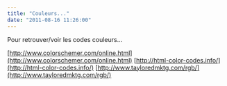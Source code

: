 ```yaml
---
title: "Couleurs..."
date: "2011-08-16 11:26:00"
---
```

Pour retrouver/voir les codes couleurs...

[http://www.colorschemer.com/online.html](http://www.colorschemer.com/online.html)
[http://html-color-codes.info/](http://html-color-codes.info/)
[http://www.tayloredmktg.com/rgb/](http://www.tayloredmktg.com/rgb/)
